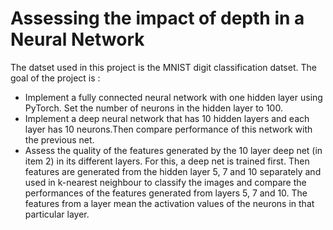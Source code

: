 # Assessing the impact of depth in a Neural Network
The datset used in this project is the MNIST digit classification datset. The goal of the project is :
* Implement a fully connected neural network with one hidden layer using PyTorch. Set the number of neurons in the hidden layer to 100. 
* Implement a deep neural network that has 10 hidden layers and each layer has 10 neurons.Then compare performance of this network with the previous net. 
* Assess the quality of the features generated by the 10 layer deep net (in item 2) in its different layers. For this, a deep net is trained first. Then features are generated from the hidden layer 5, 7 and 10 separately and used in k-nearest neighbour to classify the images and compare the performances of the features generated from layers 5, 7 and 10. The features from a layer mean the activation values of the neurons in that particular layer. 
